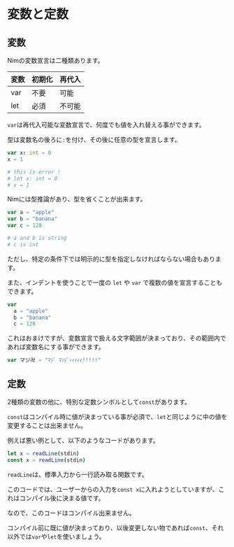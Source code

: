 # 変数と定数

## 変数
Nimの変数宣言は二種類あります。

|変数|初期化|再代入|
|-|-|-|
|var|不要|可能|
|let|必須|不可能|

`var`は再代入可能な変数宣言で、何度でも値を入れ替える事ができます。

型は変数名の後ろに`:`を付け、その後に任意の型を宣言します。

```nim
var x: int = 0
x = 1

# this is error !
# let x: int = 0
# x = 1
```

Nimには型推論があり、型を省くことが出来ます。

```nim
var a = "apple"
var b = "banana"
var c = 128

# a and b is string
# c is int
```

ただし、特定の条件下では明示的に型を指定しなければならない場合もあります。

また、インデントを使うことで一度の `let` や `var` で複数の値を宣言することもできます。

```nim
var
  a = "apple"
  b = "banana"
  c = 128
```

これはおまけですが、変数宣言で扱える文字範囲が決まっており、その範囲内であれば変数名にする事ができます。

```nim
var マジ卍 = "ﾏｼﾞ ﾏﾝｼﾞｨｨｨｨｨ!!!!!"
```

## 定数
2種類の変数の他に、特別な定数シンボルとして`const`があります。

`const`はコンパイル時に値が決まっている事が必須で、`let`と同じように中の値を変更することは出来ません。

例えば悪い例として、以下のようなコードがあります。

```nim
let x = readLine(stdin)
const x = readLine(stdin)
```

`readLine`は、標準入力から一行読み取る関数です。

このコードでは、ユーザーからの入力を`const x`に入れようとしていますが、これはコンパイル後に決まる値です。

なので、このコードはコンパイル出来ません。

コンパイル前に既に値が決まっており、以後変更しない物であれば`const`、それ以外では`var`や`let`を使いましょう。